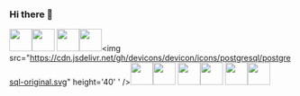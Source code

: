 ### Hi there 👋

<!--
<link rel="stylesheet" href="https://cdn.jsdelivr.net/gh/devicons/devicon@v2.14.0/devicon.min.css">

**dialloflatno/dialloflatno** is a ✨ _special_ ✨ repository because its `README.md` (this file) appears on your GitHub profile.

Here are some ideas to get you started:

- 🔭 I’m currently working on ...
- 🌱 I’m currently learning ...
- 👯 I’m looking to collaborate on ...
- 🤔 I’m looking for help with ...
- 💬 Ask me about ...
- 📫 How to reach me: ...
- 😄 Pronouns: ...
- ⚡ Fun fact: ...
-->

<img src="https://cdn.jsdelivr.net/gh/devicons/devicon/icons/css3/css3-plain.svg" height ='40'/><img src="https://cdn.jsdelivr.net/gh/devicons/devicon/icons/ruby/ruby-plain-wordmark.svg" height ='40'/>
<img src="https://cdn.jsdelivr.net/gh/devicons/devicon/icons/javascript/javascript-plain.svg" height ='40' /><img src="https://cdn.jsdelivr.net/gh/devicons/devicon/icons/photoshop/photoshop-line.svg"  height='40' /><img src="https://cdn.jsdelivr.net/gh/devicons/devicon/icons/postgresql/postgresql-original.svg" height='40' ' /><img src="https://cdn.jsdelivr.net/gh/devicons/devicon/icons/vscode/vscode-plain.svg" height='40' /><img src="https://cdn.jsdelivr.net/gh/devicons/devicon/icons/illustrator/illustrator-line.svg"  height='40' />
<img src="https://cdn.jsdelivr.net/gh/devicons/devicon/icons/html5/html5-plain.svg" height='40'/><img src="https://cdn.jsdelivr.net/gh/devicons/devicon/icons/github/github-original-wordmark.svg" height='40' />
<img src="https://cdn.jsdelivr.net/gh/devicons/devicon/icons/figma/figma-original.svg"  height='40' /><img src="https://cdn.jsdelivr.net/gh/devicons/devicon/icons/nodejs/nodejs-plain-wordmark.svg" height='40'/>








